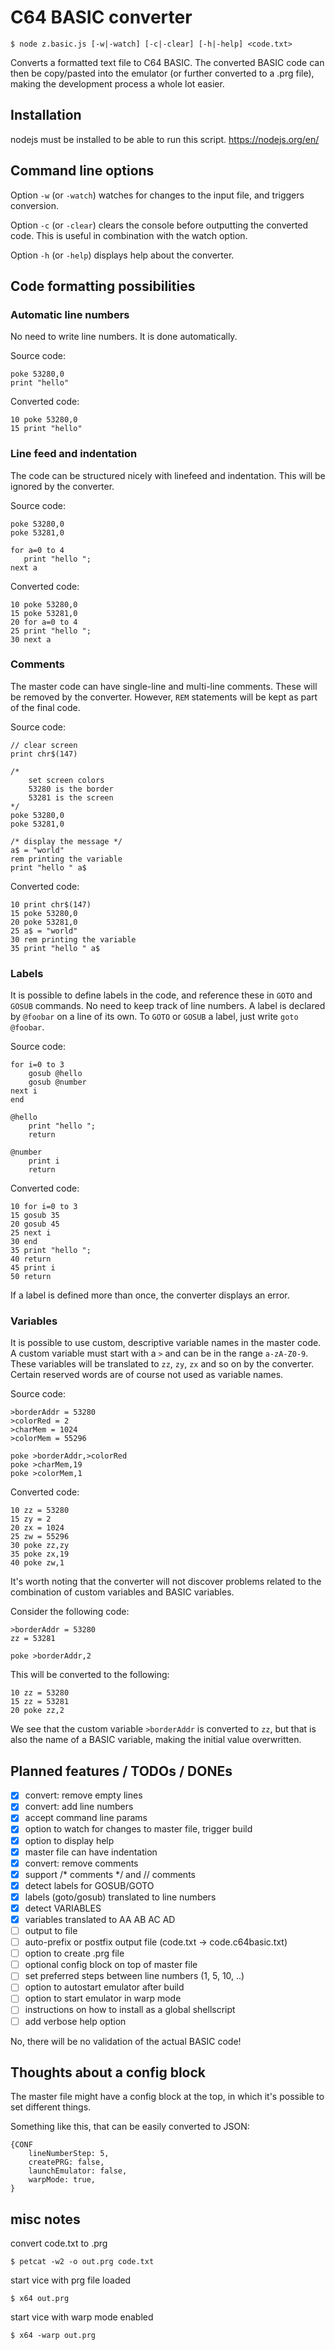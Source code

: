 # C64 BASIC converter

```
$ node z.basic.js [-w|-watch] [-c|-clear] [-h|-help] <code.txt>
```

Converts a formatted text file to C64 BASIC.
The converted BASIC code can then be copy/pasted into the emulator (or further converted to a .prg file), making the development process a whole lot easier.

## Installation

nodejs must be installed to be able to run this script. https://nodejs.org/en/

## Command line options

Option `-w` (or `-watch`) watches for changes to the input file, and triggers conversion.

Option `-c` (or `-clear`) clears the console before outputting the converted code. This is useful in combination with the watch option.

Option `-h` (or `-help`) displays help about the converter.


## Code formatting possibilities

### Automatic line numbers

No need to write line numbers. It is done automatically.

Source code:
```
poke 53280,0
print "hello"
```

Converted code:
```
10 poke 53280,0
15 print "hello"
```

### Line feed and indentation

The code can be structured nicely with linefeed and indentation. This will be ignored by the converter.

Source code:
```
poke 53280,0
poke 53281,0

for a=0 to 4
   print "hello ";
next a
```

Converted code:
```
10 poke 53280,0
15 poke 53281,0
20 for a=0 to 4
25 print "hello ";
30 next a
```

### Comments

The master code can have single-line and multi-line comments. These will be removed by the converter. However, `REM` statements will be kept as part of the final code.

Source code:
```
// clear screen
print chr$(147)

/*
    set screen colors
    53280 is the border
    53281 is the screen
*/
poke 53280,0
poke 53281,0

/* display the message */
a$ = "world"
rem printing the variable
print "hello " a$

```

Converted code:
```
10 print chr$(147)
15 poke 53280,0
20 poke 53281,0
25 a$ = "world"
30 rem printing the variable
35 print "hello " a$
```

### Labels

It is possible to define labels in the code, and reference these in `GOTO` and `GOSUB` commands. No need to keep track of line numbers. A label is declared by `@foobar` on a line of its own. To `GOTO` or `GOSUB` a label, just write `goto @foobar`.

Source code:
```
for i=0 to 3
    gosub @hello
    gosub @number
next i
end

@hello
    print "hello ";
    return

@number
    print i
    return
```

Converted code:
```
10 for i=0 to 3
15 gosub 35
20 gosub 45
25 next i
30 end
35 print "hello ";
40 return
45 print i
50 return
```

If a label is defined more than once, the converter displays an error.

### Variables

It is possible to use custom, descriptive variable names in the master code. A custom variable must start with a `>` and can be in the range `a-zA-Z0-9`. These variables will be translated to `zz`, `zy`, `zx` and so on by the converter. Certain reserved words are of course not used as variable names.

Source code:
```
>borderAddr = 53280
>colorRed = 2
>charMem = 1024
>colorMem = 55296

poke >borderAddr,>colorRed
poke >charMem,19
poke >colorMem,1
```

Converted code:
```
10 zz = 53280
15 zy = 2
20 zx = 1024
25 zw = 55296
30 poke zz,zy
35 poke zx,19
40 poke zw,1
```

It's worth noting that the converter will not discover problems related to the combination of custom variables and BASIC variables.

Consider the following code:
```
>borderAddr = 53280
zz = 53281

poke >borderAddr,2
```

This will be converted to the following:
```
10 zz = 53280
15 zz = 53281
20 poke zz,2
```

We see that the custom variable `>borderAddr` is converted to `zz`, but that is also the name of a BASIC variable, making the initial value overwritten.

## Planned features / TODOs / DONEs

- [x] convert: remove empty lines
- [x] convert: add line numbers
- [x] accept command line params
- [x] option to watch for changes to master file, trigger build
- [x] option to display help
- [x] master file can have indentation
- [x] convert: remove comments
- [x] support /* comments */ and // comments
- [x] detect labels for GOSUB/GOTO
- [x] labels (goto/gosub) translated to line numbers
- [x] detect VARIABLES
- [x] variables translated to AA AB AC AD
- [ ] output to file
- [ ] auto-prefix or postfix output file (code.txt -> code.c64basic.txt)
- [ ] option to create .prg file
- [ ] optional config block on top of master file
- [ ] set preferred steps between line numbers (1, 5, 10, ..)
- [ ] option to autostart emulator after build
- [ ] option to start emulator in warp mode
- [ ] instructions on how to install as a global shellscript
- [ ] add verbose help option

No, there will be no validation of the actual BASIC code!


## Thoughts about a config block

The master file might have a config block at the top, in which it's possible to set different things.

Something like this, that can be easily converted to JSON:
```
{CONF
    lineNumberStep: 5,
    createPRG: false,
    launchEmulator: false,
    warpMode: true,
}
```


## misc notes

convert code.txt to .prg
```
$ petcat -w2 -o out.prg code.txt
```

start vice with prg file loaded
```
$ x64 out.prg
```

start vice with warp mode enabled
```
$ x64 -warp out.prg
```


